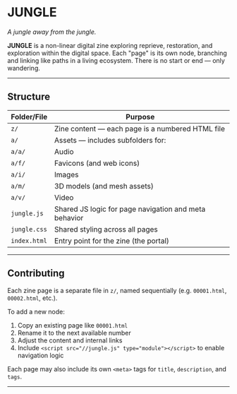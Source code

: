# JUNGLE

*A jungle away from the jungle.*

**JUNGLE** is a non-linear digital zine exploring reprieve, restoration, and exploration within the digital space. Each
"page" is its own node, branching and linking like paths in a living ecosystem. There is no start or end — only
wandering.

---

## Structure

| Folder/File   | Purpose                                                  |
|---------------|----------------------------------------------------------|
| `z/`          | Zine content — each page is a numbered HTML file         |
| `a/`          | Assets — includes subfolders for:                        |
| `a/a/`        | Audio                                                    |
| `a/f/`        | Favicons (and web icons)                                 |
| `a/i/`        | Images                                                   |
| `a/m/`        | 3D models (and mesh assets)                              |
| `a/v/`        | Video                                                    |
| `jungle.js`   | Shared JS logic for page navigation and meta behavior    |
| `jungle.css`  | Shared styling across all pages                          |
| `index.html`  | Entry point for the zine (the portal)                    |

---

## Contributing

Each zine page is a separate file in `z/`, named sequentially (e.g. `00001.html`, `00002.html`, etc.).

To add a new node:

1. Copy an existing page like `00001.html`
2. Rename it to the next available number
3. Adjust the content and internal links
4. Include `<script src="//jungle.js" type="module"></script>` to enable navigation logic

Each page may also include its own `<meta>` tags for `title`, `description`, and `tags`.

---